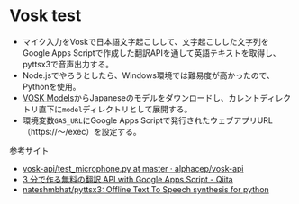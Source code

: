 # Vosk test

- マイク入力をVoskで日本語文字起こしして、文字起こしした文字列をGoogle Apps Scriptで作成した翻訳APIを通して英語テキストを取得し、pyttsx3で音声出力する。
- Node.jsでやろうとしたら、Windows環境では難易度が高かったので、Pythonを使用。
- [VOSK Models](https://alphacephei.com/vosk/models)からJapaneseのモデルをダウンロードし、カレントディレクトリ直下に`model`ディレクトリとして展開する。
- 環境変数`GAS_URL`にGoogle Apps Scriptで発行されたウェブアプリURL（https://～/exec）を設定する。

参考サイト
- [vosk-api/test_microphone.py at master · alphacep/vosk-api](https://github.com/alphacep/vosk-api/blob/master/python/example/test_microphone.py)
- [3 分で作る無料の翻訳 API with Google Apps Script - Qiita](https://qiita.com/tanabee/items/c79c5c28ba0537112922)
- [nateshmbhat/pyttsx3: Offline Text To Speech synthesis for python](https://github.com/nateshmbhat/pyttsx3)

